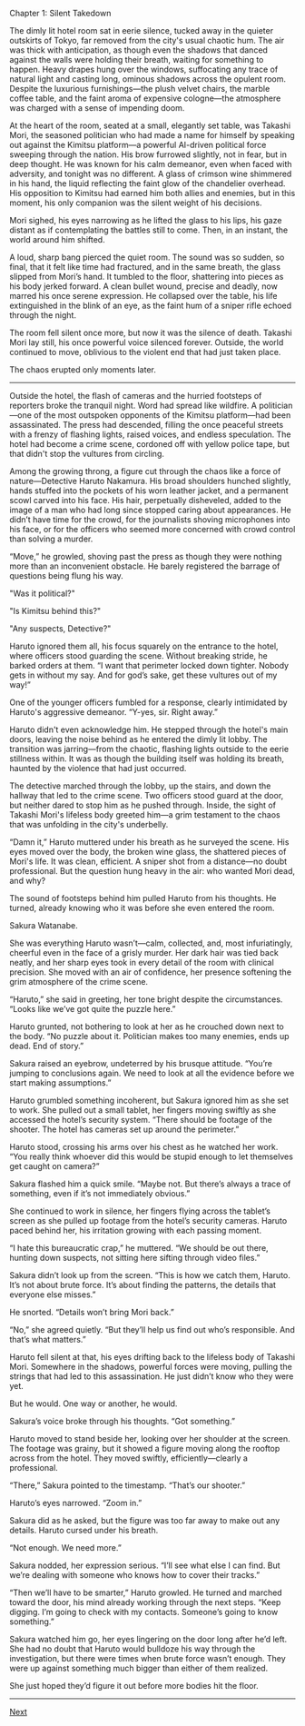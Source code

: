 Chapter 1: Silent Takedown

The dimly lit hotel room sat in eerie silence, tucked away in the quieter outskirts of Tokyo, far removed from the city's usual chaotic hum. The air was thick with anticipation, as though even the shadows that danced against the walls were holding their breath, waiting for something to happen. Heavy drapes hung over the windows, suffocating any trace of natural light and casting long, ominous shadows across the opulent room. Despite the luxurious furnishings—the plush velvet chairs, the marble coffee table, and the faint aroma of expensive cologne—the atmosphere was charged with a sense of impending doom.

At the heart of the room, seated at a small, elegantly set table, was Takashi Mori, the seasoned politician who had made a name for himself by speaking out against the Kimitsu platform—a powerful AI-driven political force sweeping through the nation. His brow furrowed slightly, not in fear, but in deep thought. He was known for his calm demeanor, even when faced with adversity, and tonight was no different. A glass of crimson wine shimmered in his hand, the liquid reflecting the faint glow of the chandelier overhead. His opposition to Kimitsu had earned him both allies and enemies, but in this moment, his only companion was the silent weight of his decisions.

Mori sighed, his eyes narrowing as he lifted the glass to his lips, his gaze distant as if contemplating the battles still to come. Then, in an instant, the world around him shifted.

A loud, sharp bang pierced the quiet room. The sound was so sudden, so final, that it felt like time had fractured, and in the same breath, the glass slipped from Mori’s hand. It tumbled to the floor, shattering into pieces as his body jerked forward. A clean bullet wound, precise and deadly, now marred his once serene expression. He collapsed over the table, his life extinguished in the blink of an eye, as the faint hum of a sniper rifle echoed through the night.

The room fell silent once more, but now it was the silence of death. Takashi Mori lay still, his once powerful voice silenced forever. Outside, the world continued to move, oblivious to the violent end that had just taken place.

The chaos erupted only moments later.


---

Outside the hotel, the flash of cameras and the hurried footsteps of reporters broke the tranquil night. Word had spread like wildfire. A politician—one of the most outspoken opponents of the Kimitsu platform—had been assassinated. The press had descended, filling the once peaceful streets with a frenzy of flashing lights, raised voices, and endless speculation. The hotel had become a crime scene, cordoned off with yellow police tape, but that didn't stop the vultures from circling.

Among the growing throng, a figure cut through the chaos like a force of nature—Detective Haruto Nakamura. His broad shoulders hunched slightly, hands stuffed into the pockets of his worn leather jacket, and a permanent scowl carved into his face. His hair, perpetually disheveled, added to the image of a man who had long since stopped caring about appearances. He didn’t have time for the crowd, for the journalists shoving microphones into his face, or for the officers who seemed more concerned with crowd control than solving a murder.

“Move,” he growled, shoving past the press as though they were nothing more than an inconvenient obstacle. He barely registered the barrage of questions being flung his way.

"Was it political?"

"Is Kimitsu behind this?"

"Any suspects, Detective?"

Haruto ignored them all, his focus squarely on the entrance to the hotel, where officers stood guarding the scene. Without breaking stride, he barked orders at them. “I want that perimeter locked down tighter. Nobody gets in without my say. And for god’s sake, get these vultures out of my way!”

One of the younger officers fumbled for a response, clearly intimidated by Haruto's aggressive demeanor. “Y-yes, sir. Right away.”

Haruto didn't even acknowledge him. He stepped through the hotel's main doors, leaving the noise behind as he entered the dimly lit lobby. The transition was jarring—from the chaotic, flashing lights outside to the eerie stillness within. It was as though the building itself was holding its breath, haunted by the violence that had just occurred.

The detective marched through the lobby, up the stairs, and down the hallway that led to the crime scene. Two officers stood guard at the door, but neither dared to stop him as he pushed through. Inside, the sight of Takashi Mori's lifeless body greeted him—a grim testament to the chaos that was unfolding in the city's underbelly.

“Damn it,” Haruto muttered under his breath as he surveyed the scene. His eyes moved over the body, the broken wine glass, the shattered pieces of Mori's life. It was clean, efficient. A sniper shot from a distance—no doubt professional. But the question hung heavy in the air: who wanted Mori dead, and why?

The sound of footsteps behind him pulled Haruto from his thoughts. He turned, already knowing who it was before she even entered the room.

Sakura Watanabe.

She was everything Haruto wasn’t—calm, collected, and, most infuriatingly, cheerful even in the face of a grisly murder. Her dark hair was tied back neatly, and her sharp eyes took in every detail of the room with clinical precision. She moved with an air of confidence, her presence softening the grim atmosphere of the crime scene.

“Haruto,” she said in greeting, her tone bright despite the circumstances. “Looks like we’ve got quite the puzzle here.”

Haruto grunted, not bothering to look at her as he crouched down next to the body. “No puzzle about it. Politician makes too many enemies, ends up dead. End of story.”

Sakura raised an eyebrow, undeterred by his brusque attitude. “You’re jumping to conclusions again. We need to look at all the evidence before we start making assumptions.”

Haruto grumbled something incoherent, but Sakura ignored him as she set to work. She pulled out a small tablet, her fingers moving swiftly as she accessed the hotel’s security system. “There should be footage of the shooter. The hotel has cameras set up around the perimeter.”

Haruto stood, crossing his arms over his chest as he watched her work. “You really think whoever did this would be stupid enough to let themselves get caught on camera?”

Sakura flashed him a quick smile. “Maybe not. But there’s always a trace of something, even if it’s not immediately obvious.”

She continued to work in silence, her fingers flying across the tablet’s screen as she pulled up footage from the hotel’s security cameras. Haruto paced behind her, his irritation growing with each passing moment.

“I hate this bureaucratic crap,” he muttered. “We should be out there, hunting down suspects, not sitting here sifting through video files.”

Sakura didn’t look up from the screen. “This is how we catch them, Haruto. It’s not about brute force. It’s about finding the patterns, the details that everyone else misses.”

He snorted. “Details won’t bring Mori back.”

“No,” she agreed quietly. “But they’ll help us find out who’s responsible. And that’s what matters.”

Haruto fell silent at that, his eyes drifting back to the lifeless body of Takashi Mori. Somewhere in the shadows, powerful forces were moving, pulling the strings that had led to this assassination. He just didn’t know who they were yet.

But he would. One way or another, he would.

Sakura’s voice broke through his thoughts. “Got something.”

Haruto moved to stand beside her, looking over her shoulder at the screen. The footage was grainy, but it showed a figure moving along the rooftop across from the hotel. They moved swiftly, efficiently—clearly a professional.

“There,” Sakura pointed to the timestamp. “That’s our shooter.”

Haruto’s eyes narrowed. “Zoom in.”

Sakura did as he asked, but the figure was too far away to make out any details. Haruto cursed under his breath.

“Not enough. We need more.”

Sakura nodded, her expression serious. “I’ll see what else I can find. But we’re dealing with someone who knows how to cover their tracks.”

“Then we’ll have to be smarter,” Haruto growled. He turned and marched toward the door, his mind already working through the next steps. “Keep digging. I’m going to check with my contacts. Someone’s going to know something.”

Sakura watched him go, her eyes lingering on the door long after he’d left. She had no doubt that Haruto would bulldoze his way through the investigation, but there were times when brute force wasn’t enough. They were up against something much bigger than either of them realized.

She just hoped they’d figure it out before more bodies hit the floor.


---

[Next](02.md)


